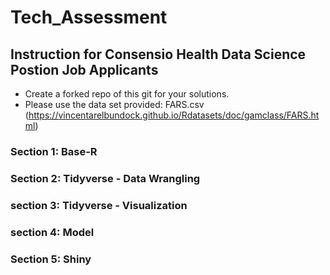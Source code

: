 # Tech_Assessment

## Instruction for Consensio Health Data Science Postion Job Applicants

- Create a forked repo of this git for your solutions.
- Please use the data set provided:  FARS.csv (https://vincentarelbundock.github.io/Rdatasets/doc/gamclass/FARS.html)


### Section 1:  Base-R


### Section 2: Tidyverse - Data Wrangling


### section 3: Tidyverse - Visualization


### section 4:  Model


### Section 5:   Shiny
